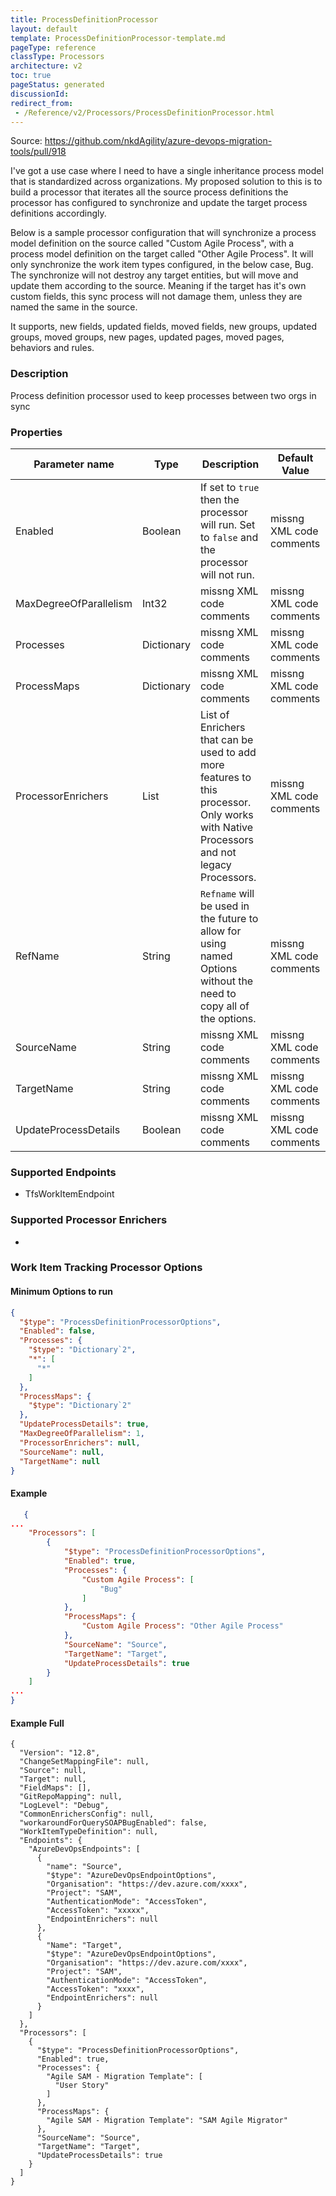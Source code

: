 ```yaml
---
title: ProcessDefinitionProcessor
layout: default
template: ProcessDefinitionProcessor-template.md
pageType: reference
classType: Processors
architecture: v2
toc: true
pageStatus: generated
discussionId: 
redirect_from: 
 - /Reference/v2/Processors/ProcessDefinitionProcessor.html
---
```



Source: https://github.com/nkdAgility/azure-devops-migration-tools/pull/918

I've got a use case where I need to have a single inheritance process model that is standardized across organizations. My proposed solution to this is to build a processor that iterates all the source process definitions the processor has configured to synchronize and update the target process definitions accordingly.

Below is a sample processor configuration that will synchronize a process model definition on the source called "Custom Agile Process", with a process model definition on the target called "Other Agile Process". It will only synchronize the work item types configured, in the below case, Bug. The synchronize will not destroy any target entities, but will move and update them according to the source. Meaning if the target has it's own custom fields, this sync process will not damage them, unless they are named the same in the source.

It supports, new fields, updated fields, moved fields, new groups, updated groups, moved groups, new pages, updated pages, moved pages, behaviors and rules.

### Description

Process definition processor used to keep processes between two orgs in sync

### Properties

| Parameter name         | Type    | Description                              | Default Value                            |
|------------------------|---------|------------------------------------------|------------------------------------------|
| Enabled | Boolean | If set to `true` then the processor will run. Set to `false` and the processor will not run. | missng XML code comments |
| MaxDegreeOfParallelism | Int32 | missng XML code comments | missng XML code comments |
| Processes | Dictionary | missng XML code comments | missng XML code comments |
| ProcessMaps | Dictionary | missng XML code comments | missng XML code comments |
| ProcessorEnrichers | List | List of Enrichers that can be used to add more features to this processor. Only works with Native Processors and not legacy Processors. | missng XML code comments |
| RefName | String | `Refname` will be used in the future to allow for using named Options without the need to copy all of the options. | missng XML code comments |
| SourceName | String | missng XML code comments | missng XML code comments |
| TargetName | String | missng XML code comments | missng XML code comments |
| UpdateProcessDetails | Boolean | missng XML code comments | missng XML code comments |


### Supported Endpoints

- TfsWorkItemEndpoint

### Supported Processor Enrichers

- 


### Work Item Tracking Processor Options


#### Minimum Options to run

```JSON
{
  "$type": "ProcessDefinitionProcessorOptions",
  "Enabled": false,
  "Processes": {
    "$type": "Dictionary`2",
    "*": [
      "*"
    ]
  },
  "ProcessMaps": {
    "$type": "Dictionary`2"
  },
  "UpdateProcessDetails": true,
  "MaxDegreeOfParallelism": 1,
  "ProcessorEnrichers": null,
  "SourceName": null,
  "TargetName": null
}
```

#### Example 


```JSON
   {
...
    "Processors": [
        {
            "$type": "ProcessDefinitionProcessorOptions",
            "Enabled": true,
            "Processes": {
                "Custom Agile Process": [
                    "Bug"
                ]
            },
            "ProcessMaps": {
                "Custom Agile Process": "Other Agile Process"
            },
            "SourceName": "Source",
            "TargetName": "Target",
            "UpdateProcessDetails": true
        }
    ]
...
}
```

#### Example Full

```
{
  "Version": "12.8",
  "ChangeSetMappingFile": null,
  "Source": null,
  "Target": null,
  "FieldMaps": [],
  "GitRepoMapping": null,
  "LogLevel": "Debug",
  "CommonEnrichersConfig": null,
  "workaroundForQuerySOAPBugEnabled": false,
  "WorkItemTypeDefinition": null,
  "Endpoints": {
    "AzureDevOpsEndpoints": [
      {
        "name": "Source",
        "$type": "AzureDevOpsEndpointOptions",
        "Organisation": "https://dev.azure.com/xxxx",
        "Project": "SAM",
        "AuthenticationMode": "AccessToken",
        "AccessToken": "xxxxx",
        "EndpointEnrichers": null
      },
      {
        "Name": "Target",
        "$type": "AzureDevOpsEndpointOptions",
        "Organisation": "https://dev.azure.com/xxxx",
        "Project": "SAM",
        "AuthenticationMode": "AccessToken",
        "AccessToken": "xxxx",
        "EndpointEnrichers": null
      }
    ]
  },
  "Processors": [
    {
      "$type": "ProcessDefinitionProcessorOptions",
      "Enabled": true,
      "Processes": {
        "Agile SAM - Migration Template": [
          "User Story"
        ]
      },
      "ProcessMaps": {
        "Agile SAM - Migration Template": "SAM Agile Migrator"
      },
      "SourceName": "Source",
      "TargetName": "Target",
      "UpdateProcessDetails": true
    }
  ]
}
```
